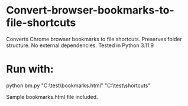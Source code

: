 # Convert-browser-bookmarks-to-file-shortcuts
Converts Chrome browser bookmarks to file shortcuts. Preserves folder structure.
No external dependencies. Tested in Python 3.11.9

# Run with:
python bm.py "C:\test\bookmarks.html" "C:\test\shortcuts"

Sample bookmarks.html file included.
